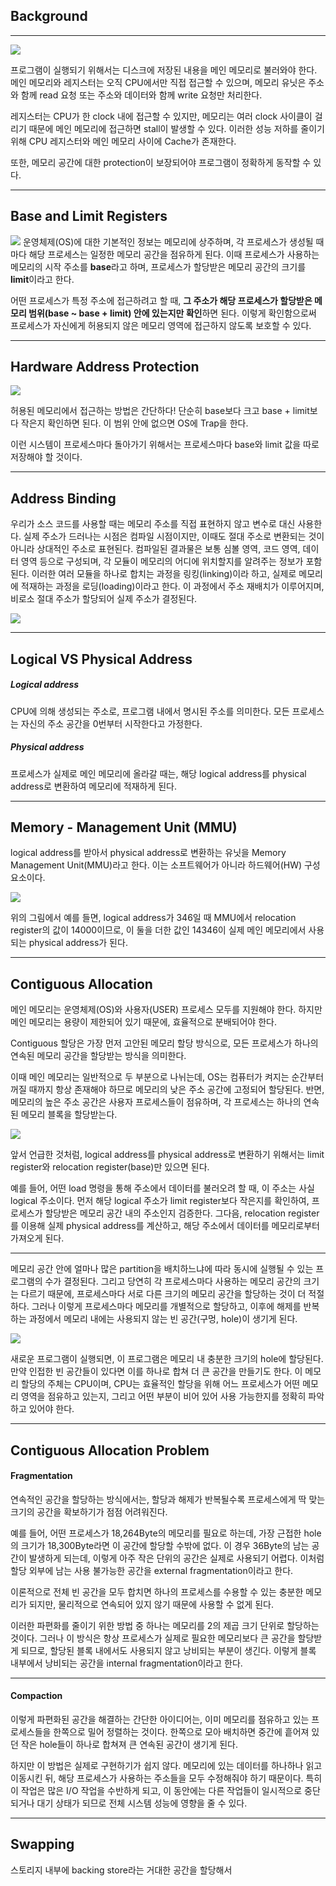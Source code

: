 
## **Background**
---
![](../images/Pasted%20image%2020250528095311.png)

프로그램이 실행되기 위해서는 디스크에 저장된 내용을 메인 메모리로 불러와야 한다. 메인 메모리와 레지스터는 오직 CPU에서만 직접 접근할 수 있으며, 메모리 유닛은 주소와 함께 read 요청 또는 주소와 데이터와 함께 write 요청만 처리한다.

레지스터는 CPU가 한 clock 내에 접근할 수 있지만, 메모리는 여러 clock 사이클이 걸리기 때문에 메인 메모리에 접근하면 stall이 발생할 수 있다. 이러한 성능 저하를 줄이기 위해 CPU 레지스터와 메인 메모리 사이에 Cache가 존재한다.

또한, 메모리 공간에 대한 protection이 보장되어야 프로그램이 정확하게 동작할 수 있다.

---
## **Base and Limit Registers**

![](../images/Pasted%20image%2020250528095722.png)
운영체제(OS)에 대한 기본적인 정보는 메모리에 상주하며, 각 프로세스가 생성될 때마다 해당 프로세스는 일정한 메모리 공간을 점유하게 된다. 이때 프로세스가 사용하는 메모리의 시작 주소를 **base**라고 하며, 프로세스가 할당받은 메모리 공간의 크기를 **limit**이라고 한다.  

어떤 프로세스가 특정 주소에 접근하려고 할 때, **그 주소가 해당 프로세스가 할당받은 메모리 범위(base ~ base + limit) 안에 있는지만 확인**하면 된다.  이렇게 확인함으로써 프로세스가 자신에게 허용되지 않은 메모리 영역에 접근하지 않도록 보호할 수 있다.

---
## **Hardware Address Protection**


![](../images/Pasted%20image%2020250528100153.png)

허용된 메모리에서 접근하는 방법은 간단하다! 단순히 base보다 크고 base + limit보다 작은지 확인하면 된다. 이 범위 안에 없으면 OS에 Trap을 한다. 

이런 시스템이 프로세스마다 돌아가기 위해서는 프로세스마다 base와 limit 값을 따로 저장해야 할 것이다.

---
## **Address Binding**

우리가 소스 코드를 사용할 때는 메모리 주소를 직접 표현하지 않고 변수로 대신 사용한다. 실제 주소가 드러나는 시점은 컴파일 시점이지만, 이때도 절대 주소로 변환되는 것이 아니라 상대적인 주소로 표현된다. 컴파일된 결과물은 보통 심볼 영역, 코드 영역, 데이터 영역 등으로 구성되며, 각 모듈이 메모리의 어디에 위치할지를 알려주는 정보가 포함된다. 이러한 여러 모듈을 하나로 합치는 과정을 링킹(linking)이라 하고, 실제로 메모리에 적재하는 과정을 로딩(loading)이라고 한다. 이 과정에서 주소 재배치가 이루어지며, 비로소 절대 주소가 할당되어 실제 주소가 결정된다.


![](../images/Pasted%20image%2020250528101012.png)

---
## **Logical VS Physical Address**

##### Logical address

CPU에 의해 생성되는 주소로, 프로그램 내에서 명시된 주소를 의미한다. 모든 프로세스는 자신의 주소 공간을 0번부터 시작한다고 가정한다.

##### Physical address

프로세스가 실제로 메인 메모리에 올라갈 때는, 해당 logical address를 physical address로 변환하여 메모리에 적재하게 된다.


---
## **Memory - Management Unit (MMU)**

logical address를 받아서 physical address로 변환하는 유닛을 Memory Management Unit(MMU)라고 한다. 이는 소프트웨어가 아니라 하드웨어(HW) 구성 요소이다.

![](../images/Pasted%20image%2020250528101435.png)

위의 그림에서 예를 들면, logical address가 346일 때 MMU에서 relocation register의 값이 14000이므로, 이 둘을 더한 값인 14346이 실제 메인 메모리에서 사용되는 physical address가 된다.

---
## **Contiguous Allocation**


메인 메모리는 운영체제(OS)와 사용자(USER) 프로세스 모두를 지원해야 한다. 하지만 메인 메모리는 용량이 제한되어 있기 때문에, 효율적으로 분배되어야 한다.

Contiguous 할당은 가장 먼저 고안된 메모리 할당 방식으로, 모든 프로세스가 하나의 연속된 메모리 공간을 할당받는 방식을 의미한다.

이때 메인 메모리는 일반적으로 두 부분으로 나뉘는데, OS는 컴퓨터가 켜지는 순간부터 꺼질 때까지 항상 존재해야 하므로 메모리의 낮은 주소 공간에 고정되어 할당된다. 반면, 메모리의 높은 주소 공간은 사용자 프로세스들이 점유하며, 각 프로세스는 하나의 연속된 메모리 블록을 할당받는다.

![](../images/Pasted%20image%2020250528102355.png)

앞서 언급한 것처럼, logical address를 physical address로 변환하기 위해서는 limit register와 relocation register(base)만 있으면 된다.

예를 들어, 어떤 load 명령을 통해 주소에서 데이터를 불러오려 할 때, 이 주소는 사실 logical 주소이다. 먼저 해당 logical 주소가 limit register보다 작은지를 확인하여, 프로세스가 할당받은 메모리 공간 내의 주소인지 검증한다. 그다음, relocation register를 이용해 실제 physical address를 계산하고, 해당 주소에서 데이터를 메모리로부터 가져오게 된다.

---

메모리 공간 안에 얼마나 많은 partition을 배치하느냐에 따라 동시에 실행될 수 있는 프로그램의 수가 결정된다. 그리고 당연히 각 프로세스마다 사용하는 메모리 공간의 크기는 다르기 때문에, 프로세스마다 서로 다른 크기의 메모리 공간을 할당하는 것이 더 적절하다. 그러나 이렇게 프로세스마다 메모리를 개별적으로 할당하고, 이후에 해제를 반복하는 과정에서 메모리 내에는 사용되지 않는 빈 공간(구멍, hole)이 생기게 된다.

![](../images/Pasted%20image%2020250528102641.png)

새로운 프로그램이 실행되면, 이 프로그램은 메모리 내 충분한 크기의 hole에 할당된다. 만약 인접한 빈 공간들이 있다면 이를 하나로 합쳐 더 큰 공간을 만들기도 한다. 이 메모리 할당의 주체는 CPU이며, CPU는 효율적인 할당을 위해 어느 프로세스가 어떤 메모리 영역을 점유하고 있는지, 그리고 어떤 부분이 비어 있어 사용 가능한지를 정확히 파악하고 있어야 한다.

---
## **Contiguous Allocation Problem**


#### Fragmentation

연속적인 공간을 할당하는 방식에서는, 할당과 해제가 반복될수록 프로세스에게 딱 맞는 크기의 공간을 확보하기가 점점 어려워진다.

예를 들어, 어떤 프로세스가 18,264Byte의 메모리를 필요로 하는데, 가장 근접한 hole의 크기가 18,300Byte라면 이 공간에 할당할 수밖에 없다. 이 경우 36Byte의 남는 공간이 발생하게 되는데, 이렇게 아주 작은 단위의 공간은 실제로 사용되기 어렵다. 이처럼 할당 외부에 남는 사용 불가능한 공간을 external fragmentation이라고 한다.

이론적으로 전체 빈 공간을 모두 합치면 하나의 프로세스를 수용할 수 있는 충분한 메모리가 되지만, 물리적으로 연속되어 있지 않기 때문에 사용할 수 없게 된다.

이러한 파편화를 줄이기 위한 방법 중 하나는 메모리를 2의 제곱 크기 단위로 할당하는 것이다. 그러나 이 방식은 항상 프로세스가 실제로 필요한 메모리보다 큰 공간을 할당받게 되므로, 할당된 블록 내에서도 사용되지 않고 낭비되는 부분이 생긴다. 이렇게 블록 내부에서 낭비되는 공간을 internal fragmentation이라고 한다.

---

#### Compaction

이렇게 파편화된 공간을 해결하는 간단한 아이디어는, 이미 메모리를 점유하고 있는 프로세스들을 한쪽으로 밀어 정렬하는 것이다. 한쪽으로 모아 배치하면 중간에 흩어져 있던 작은 hole들이 하나로 합쳐져 큰 연속된 공간이 생기게 된다.

하지만 이 방법은 실제로 구현하기가 쉽지 않다. 메모리에 있는 데이터를 하나하나 읽고 이동시킨 뒤, 해당 프로세스가 사용하는 주소들을 모두 수정해줘야 하기 때문이다. 특히 이 작업은 많은 I/O 작업을 수반하게 되고, 이 동안에는 다른 작업들이 일시적으로 중단되거나 대기 상태가 되므로 전체 시스템 성능에 영향을 줄 수 있다.

---
## **Swapping**

스토리지 내부에 backing store라는 거대한 공간을 할당해서